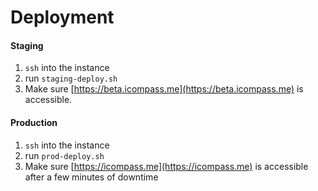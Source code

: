 # Deployment

#### Staging

1. `ssh` into the instance
1. run `staging-deploy.sh`
1. Make sure [https://beta.icompass.me](https://beta.icompass.me) is accessible.

#### Production

1. `ssh` into the instance
1. run `prod-deploy.sh`
1. Make sure [https://icompass.me](https://icompass.me) is accessible after a few minutes of downtime